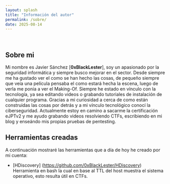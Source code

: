 ```yaml
---
layout: splash
title: "Información del autor"
permalink: /sobre/
date: 2025-08-14
---
```


<br>

## Sobre mi
Mi nombre es Javier Sánchez [**0xBlackLester**], soy un apasionado por la seguridad informática y siempre busco mejorar en el sector.
Desde siempre me ha gustado ver el como se han hecho las cosas, de pequeño siempre que veía una película pensaba el como estará
hecha la escena, luego de verla me ponia a ver el Making-Of. Siempre he estado en vínculo con la tecnología, ya sea editando videos o
grabando tutoriales de instalación de cualquier programa. Gracias a mi curiosidad a cerca de como están construidas las cosas por detrás
y a mi vínculo tecnológico conocí la ciberseguridad. Actualmente estoy en camino a sacarme la certificación eJPTv2 y me ayudo grabando
videos resolviendo CTFs, escribiendo en mi blog y enseándo mis propias pruebas de pentesting.

## Herramientas creadas
A continuación mostraré las herramientas que a día de hoy he creado por mi cuenta:

- [HDiscovery] (https://github.com/0xBlackLester/HDiscovery) Herramienta en bash la cual en base al TTL del host muestra el sistema operativo, esto resulta útil en CTFs.
